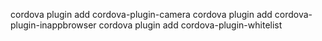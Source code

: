 cordova plugin add cordova-plugin-camera
cordova plugin add cordova-plugin-inappbrowser
cordova plugin add cordova-plugin-whitelist